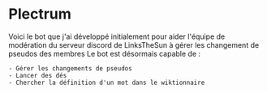 # Plectrum
 
Voici le bot que j'ai développé initialement pour aider l'équipe de modération du serveur discord de LinksTheSun à gérer les changement de pseudos des membres
Le bot est désormais capable de :

    - Gérer les changements de pseudos
    - Lancer des dés
    - Chercher la définition d'un mot dans le wiktionnaire